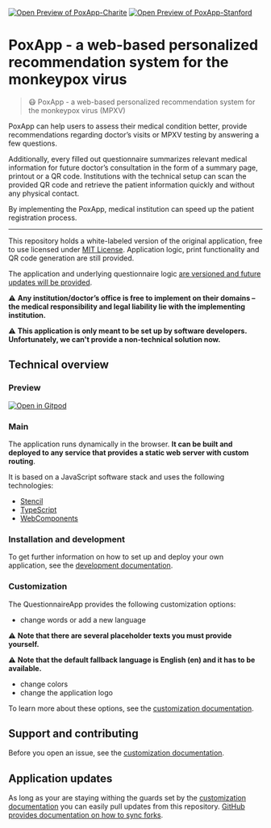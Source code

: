 [![Open Preview of PoxApp-Charite](https://badgen.net/badge/Preview/Poxapp-Charite/blue?icon=github)](https://osprspoxappcharite.z13.web.core.windows.net/)
[![Open Preview of PoxApp-Stanford](https://badgen.net/badge/Preview/Poxapp-Stanford/blue?icon=github)](https://osprspoxappstanford.z13.web.core.windows.net/)

# PoxApp - a web-based personalized recommendation system for the monkeypox virus

> 😷 PoxApp - a web-based personalized recommendation system for the monkeypox virus (MPXV)

PoxApp can help users to assess their medical condition better, provide recommendations regarding doctor’s visits or MPXV testing by answering a few questions. 

Additionally, every filled out questionnaire summarizes relevant medical information for future doctor’s consultation in the form of a summary page, printout or a QR code. Institutions with the technical setup can scan the provided QR code and retrieve the patient information quickly and without any physical contact.

By implementing the PoxApp, medical institution can speed up the patient registration process.

---

This repository holds a white-labeled version of the original application, free to use licensed under [MIT License](#license). Application logic, print functionality and QR code generation are still provided.

The application and underlying questionnaire logic [are versioned and future updates will be provided](#application-updates).

⚠️ **Any institution/doctor’s office is free to implement on their domains – the medical responsibility and legal liability lie with the implementing institution.**

⚠️ **This application is only meant to be set up by software developers. Unfortunately, we can't provide a non-technical solution now.**

## Technical overview

### Preview

[![Open in Gitpod](https://gitpod.io/button/open-in-gitpod.svg)](https://gitpod.io/#https://github.com/OSPRS/QuestionnaireApp)

### Main
The application runs dynamically in the browser. **It can be built and deployed to any service that provides a static web server with custom routing**.

It is based on a JavaScript software stack and uses the following technologies:

- [Stencil](https://stenciljs.com/)
- [TypeScript](https://www.typescriptlang.org/)
- [WebComponents](https://www.webcomponents.org/)

### Installation and development

To get further information on how to set up and deploy your own application, see the [development documentation](./docs/DEVELOPMENT.md).

### Customization

The QuestionnaireApp provides the following customization options:

- change words or add a new language

⚠️ **Note that there are several placeholder texts you must provide yourself.**

⚠️ **Note that the default fallback language is English (en) and it has to be available.**

- change colors
- change the application logo

To learn more about these options, see the [customization documentation](./docs/CUSTOMIZATION.md).

## Support and contributing

Before you open an issue, see the [customization documentation](./docs/CUSTOMIZATION.md).

## Application updates

As long as your are staying withing the guards set by the [customization documentation](./docs/CUSTOMIZATION.md) you can easily pull updates from this repository. [GitHub provides documentation on how to sync forks](https://help.github.com/en/github/collaborating-with-issues-and-pull-requests/syncing-a-fork).
